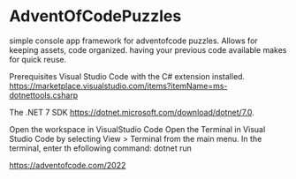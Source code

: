 # AdventOfCodePuzzles
simple console app framework for adventofcode puzzles.
Allows for keeping assets, code organized.
having your previous code available makes for quick reuse.

Prerequisites
Visual Studio Code with the C# extension installed.
https://marketplace.visualstudio.com/items?itemName=ms-dotnettools.csharp

The .NET 7 SDK 
https://dotnet.microsoft.com/download/dotnet/7.0.


Open the workspace in VisualStudio Code
Open the Terminal in Visual Studio Code by selecting View > Terminal from the main menu.
In the terminal, enter th efollowing command:
dotnet run


https://adventofcode.com/2022

